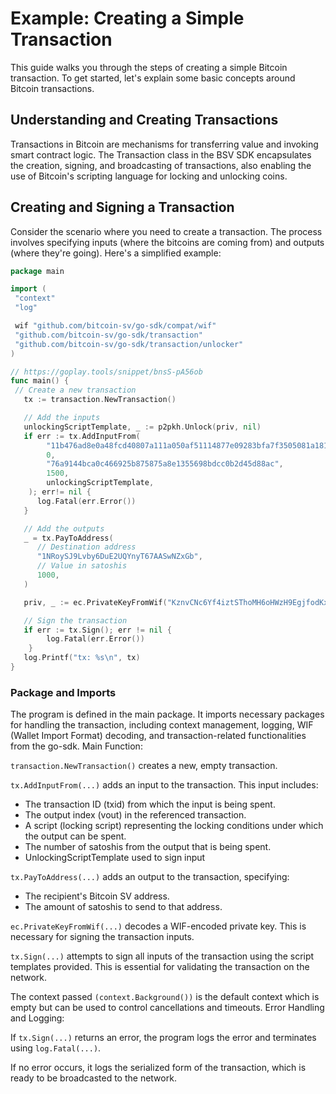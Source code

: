 # Example: Creating a Simple Transaction

This guide walks you through the steps of creating a simple Bitcoin transaction. To get started, let's explain some basic concepts around Bitcoin transactions.

## Understanding and Creating Transactions

Transactions in Bitcoin are mechanisms for transferring value and invoking smart contract logic. The Transaction class in the BSV SDK encapsulates the creation, signing, and broadcasting of transactions, also enabling the use of Bitcoin's scripting language for locking and unlocking coins.

## Creating and Signing a Transaction

Consider the scenario where you need to create a transaction. The process involves specifying inputs (where the bitcoins are coming from) and outputs (where they're going). Here's a simplified example:

``` go
package main

import (
 "context"
 "log"

 wif "github.com/bitcoin-sv/go-sdk/compat/wif"
 "github.com/bitcoin-sv/go-sdk/transaction"
 "github.com/bitcoin-sv/go-sdk/transaction/unlocker"
)

// https://goplay.tools/snippet/bnsS-pA56ob
func main() {
 // Create a new transaction
   tx := transaction.NewTransaction()

   // Add the inputs
   unlockingScriptTemplate, _ := p2pkh.Unlock(priv, nil)
   if err := tx.AddInputFrom(
		"11b476ad8e0a48fcd40807a111a050af51114877e09283bfa7f3505081a1819d",
		0,
		"76a9144bca0c466925b875875a8e1355698bdcc0b2d45d88ac",
		1500,
		unlockingScriptTemplate,
	); err!= nil {
      log.Fatal(err.Error())
   }

   // Add the outputs
   _ = tx.PayToAddress(
      // Destination address
      "1NRoySJ9Lvby6DuE2UQYnyT67AASwNZxGb",
      // Value in satoshis
      1000,
   )

   priv, _ := ec.PrivateKeyFromWif("KznvCNc6Yf4iztSThoMH6oHWzH9EgjfodKxmeuUGPq5DEX5maspS")

   // Sign the transaction
   if err := tx.Sign(); err != nil {
		log.Fatal(err.Error())
	}
   log.Printf("tx: %s\n", tx)
}

```

### Package and Imports

The program is defined in the main package.
It imports necessary packages for handling the transaction, including context management, logging, WIF (Wallet Import Format) decoding, and transaction-related functionalities from the go-sdk.
Main Function:

`transaction.NewTransaction()` creates a new, empty transaction.

`tx.AddInputFrom(...)` adds an input to the transaction. This input includes:

- The transaction ID (txid) from which the input is being spent.
- The output index (vout) in the referenced transaction.
- A script (locking script) representing the locking conditions under which the output can be spent.
- The number of satoshis from the output that is being spent.
- UnlockingScriptTemplate used to sign input

`tx.PayToAddress(...)` adds an output to the transaction, specifying:

- The recipient's Bitcoin SV address.
- The amount of satoshis to send to that address.

`ec.PrivateKeyFromWif(...)` decodes a WIF-encoded private key. This is necessary for signing the transaction inputs.

`tx.Sign(...)` attempts to sign all inputs of the transaction using the script templates provided. This is essential for validating the transaction on the network.

The context passed `(context.Background())` is the default context which is empty but can be used to control cancellations and timeouts.
Error Handling and Logging:

If `tx.Sign(...)` returns an error, the program logs the error and terminates using `log.Fatal(...)`.

If no error occurs, it logs the serialized form of the transaction, which is ready to be broadcasted to the network.
